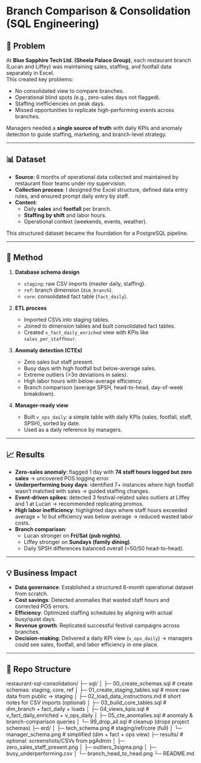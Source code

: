 # Branch Comparison & Consolidation (SQL Engineering)

## 🛑 Problem
At **Blue Sapphire Tech Ltd. (Sheela Palace Group)**, each restaurant branch (Lucan and Liffey) was maintaining sales, staffing, and footfall data separately in Excel.  
This created key problems:
- No consolidated view to compare branches.
- Operational blind spots (e.g., zero-sales days not flagged).
- Staffing inefficiencies on peak days.
- Missed opportunities to replicate high-performing events across branches.

Managers needed a **single source of truth** with daily KPIs and anomaly detection to guide staffing, marketing, and branch-level strategy.

---

## 📊 Dataset
- **Source**: 6 months of operational data collected and maintained by restaurant floor teams under my supervision.  
- **Collection process**: I designed the Excel structure, defined data entry rules, and ensured prompt daily entry by staff.  
- **Content**:  
  - Daily **sales** and **footfall** per branch.  
  - **Staffing by shift** and labor hours.  
  - Operational context (weekends, events, weather).  

This structured dataset became the foundation for a PostgreSQL pipeline.

---

## 🔧 Method
1. **Database schema design**  
   - `staging`: raw CSV imports (master daily, staffing).  
   - `ref`: branch dimension (`dim_branch`).  
   - `core`: consolidated fact table (`fact_daily`).  

2. **ETL process**  
   - Imported CSVs into staging tables.  
   - Joined to dimension tables and built consolidated fact tables.  
   - Created `v_fact_daily_enriched` view with KPIs like `sales_per_staffhour`.

3. **Anomaly detection (CTEs)**  
   - Zero sales but staff present.  
   - Busy days with high footfall but below-average sales.  
   - Extreme outliers (>3σ deviations in sales).  
   - High labor hours with below-average efficiency.  
   - Branch comparison (average SPSH, head-to-head, day-of-week breakdown).

4. **Manager-ready view**  
   - Built `v_ops_daily`: a simple table with daily KPIs (sales, footfall, staff, SPSH), sorted by date.  
   - Used as a daily reference by managers.

---

## 📈 Results
- **Zero-sales anomaly**: flagged 1 day with **74 staff hours logged but zero sales** → uncovered POS logging error.  
- **Underperforming busy days**: identified 7+ instances where high footfall wasn’t matched with sales → guided staffing changes.  
- **Event-driven spikes**: detected 3 festival-related sales outliers at Liffey and 1 at Lucan → recommended replicating promos.  
- **High labor inefficiency**: highlighted days where staff hours exceeded average + 1σ but efficiency was below average → reduced wasted labor costs.  
- **Branch comparison**:  
  - Lucan stronger on **Fri/Sat (pub nights)**.  
  - Liffey stronger on **Sundays (family dining)**.  
  - Daily SPSH differences balanced overall (~50/50 head-to-head).  

---

## 💡 Business Impact
- **Data governance**: Established a structured 6-month operational dataset from scratch.  
- **Cost savings**: Detected anomalies that wasted staff hours and corrected POS errors.  
- **Efficiency**: Optimized staffing schedules by aligning with actual busy/quiet days.  
- **Revenue growth**: Replicated successful festival campaigns across branches.  
- **Decision-making**: Delivered a daily KPI view (`v_ops_daily`) → managers could see sales, footfall, and labor efficiency in one place.  

---

## 📂 Repo Structure
restaurant-sql-consolidation/
├─ sql/
│  ├─ 00_create_schemas.sql          # create schemas: staging, core, ref
│  ├─ 01_create_staging_tables.sql   # move raw data from public -> staging
│  ├─ 02_load_data_instructions.md   # short notes for CSV imports (optional)
│  ├─ 03_build_core_tables.sql       # dim_branch + fact_daily + loads
│  ├─ 04_views_kpis.sql              # v_fact_daily_enriched + v_ops_daily
│  ├─ 05_cte_anomalies.sql           # anomaly & branch-comparison queries
│  └─ 99_drop_all.sql                # cleanup (drops project schemas)
├─ erd/
│  ├─ tech_schema.png                # staging/ref/core (full)
│  └─ manager_schema.png             # simplified (dim + fact + ops view)
├─ results/                          # optional: screenshots/CSVs from pgAdmin
│  ├─ zero_sales_staff_present.png
│  ├─ outliers_3sigma.png
│  ├─ busy_underperforming.csv
│  └─ branch_head_to_head.png
└─ README.md


